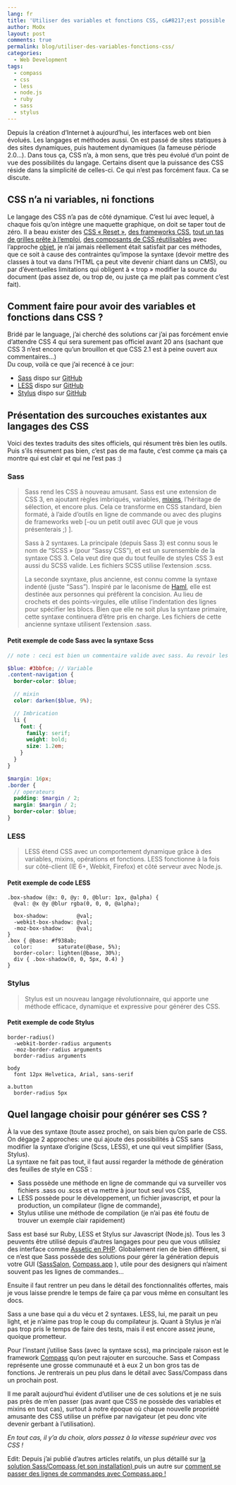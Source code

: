 ```yaml
---
lang: fr
title: 'Utiliser des variables et fonctions CSS, c&#8217;est possible !'
author: MoOx
layout: post
comments: true
permalink: blog/utiliser-des-variables-fonctions-css/
categories:
  - Web Development
tags:
  - compass
  - css
  - less
  - node.js
  - ruby
  - sass
  - stylus
---
```

Depuis la création d’Internet à aujourd’hui, les interfaces web ont bien évolués. Les langages et méthodes aussi. On est passé de sites statiques à des sites dynamiques, puis hautement dynamiques (la fameuse période 2.0…). Dans tous ça, CSS n’a, à mon sens, que très peu évolué d’un point de vue des possibilités du langage. Certains disent que la puissance des CSS réside dans la simplicité de celles-ci. Ce qui n’est pas forcément faux. Ca se discute.  


## CSS n’a ni variables, ni fonctions

Le langage des CSS n’a pas de côté dynamique. C’est lui avec lequel, à chaque fois qu’on intègre une maquette graphique, on doit se taper tout de zéro. Il a beau exister des [CSS « Reset »][1], [des frameworks CSS][2], [tout un tas de grilles prête à l’emploi][3], [des composants de CSS réutilisables][4] avec l’approche [objet][5], je n’ai jamais réellement était satisfait par ces méthodes, que ce soit à cause des contraintes qu’impose la syntaxe (devoir mettre des classes à tout va dans l’HTML ça peut vite devenir chiant dans un CMS), ou par d’éventuelles limitations qui obligent à « trop » modifier la source du document (pas assez de, ou trop de, ou juste ça me plait pas comment c’est fait).

## Comment faire pour avoir des variables et fonctions dans CSS ?

Bridé par le language, j’ai cherché des solutions car j’ai pas forcément envie d’attendre CSS 4 qui sera surement pas officiel avant 20 ans (sachant que CSS 3 n’est encore qu’un brouillon et que CSS 2.1 est à peine ouvert aux commentaires…)  
Du coup, voilà ce que j’ai recencé à ce jour:

*   [Sass][6] dispo sur [GitHub][7]
*   [LESS][8] dispo sur [GitHub][9]
*   [Stylus][10] dispo sur [GitHub][11]

## Présentation des surcouches existantes aux langages des CSS

Voici des textes traduits des sites officiels, qui résument très bien les outils. Puis s’ils résument pas bien, c’est pas de ma faute, c’est comme ça mais ça montre qui est clair et qui ne l’est pas :) 

### Sass

> Sass rend les CSS à nouveau amusant. Sass est une extension de CSS 3, en ajoutant règles imbriqués, variables, [mixins][12], l’héritage de sélection, et encore plus. Cela ce transforme en CSS standard, bien formaté, à l’aide d’outils en ligne de commande ou avec des plugins de frameworks web [-ou un petit outil avec GUI que je vous présenterais ;) ].
> 
> Sass à 2 syntaxes. La principale (depuis Sass 3) est connu sous le nom de “SCSS » (pour “Sassy CSS”), et est un surensemble de la syntaxe CSS 3. Cela veut dire que du tout feuille de styles CSS 3 est aussi du SCSS valide. Les fichiers SCSS utilise l’extension .scss.
> 
> La seconde sxyntaxe, plus ancienne, est connu comme la syntaxe indenté (juste “Sass”). Inspiré par le laconisme de [Haml][13], elle est destinée aux personnes qui préfèrent la concision. Au lieu de crochets et des points-virgules, elle utilise l’indentation des lignes pour spécifier les blocs. Bien que elle ne soit plus la syntaxe primaire, cette syntaxe continuera d’être pris en charge. Les fichiers de cette ancienne syntaxe utilisent l’extension .sass.

#### Petit exemple de code Sass avec la syntaxe Scss

```scss
// note : ceci est bien un commentaire valide avec sass. Au revoir les /**/

$blue: #3bbfce; // Variable
.content-navigation {
  border-color: $blue;

  // mixin
  color: darken($blue, 9%);

  // Imbrication
  li {
    font: {
      family: serif;
      weight: bold;
      size: 1.2em;
    }
  }
}

$margin: 16px;
.border {
  // operateurs
  padding: $margin / 2;
  margin: $margin / 2;
  border-color: $blue;
}
```


### LESS

> LESS étend CSS avec un comportement dynamique grâce à des variables, mixins, opérations et fonctions. LESS fonctionne à la fois sur côté-client (IE 6+, Webkit, Firefox) et côté serveur avec Node.js.

#### Petit exemple de code LESS

```
.box-shadow (@x: 0, @y: 0, @blur: 1px, @alpha) {
  @val: @x @y @blur rgba(0, 0, 0, @alpha);

  box-shadow:         @val;
  -webkit-box-shadow: @val;
  -moz-box-shadow:    @val;
}
.box { @base: #f938ab;
  color:        saturate(@base, 5%);
  border-color: lighten(@base, 30%);
  div { .box-shadow(0, 0, 5px, 0.4) }
}
```

### Stylus

> Stylus est un nouveau langage révolutionnaire, qui apporte une méthode efficace, dynamique et expressive pour générer des CSS.

#### Petit exemple de code Stylus


```
border-radius()
  -webkit-border-radius arguments
  -moz-border-radius arguments
  border-radius arguments  

body
  font 12px Helvetica, Arial, sans-serif  

a.button
  border-radius 5px
```


## Quel langage choisir pour générer ses CSS ?

À la vue des syntaxe (toute assez proche), on sais bien qu’on parle de CSS. On dégage 2 approches: une qui ajoute des possibilités à CSS sans modifier la syntaxe d’origine (Scss, LESS), et une qui veut simplifier (Sass, Stylus).  
La syntaxe ne fait pas tout, il faut aussi regarder la méthode de génération des feuilles de style en CSS :

*   Sass possède une méthode en ligne de commande qui va surveiller vos fichiers .sass ou .scss et va mettre à jour tout seul vos CSS,
*   LESS possède pour le développement, un fichier javascript, et pour la production, un compilateur (ligne de commande),
*   Stylus utilise une méthode de compilation (je n’ai pas été foutu de trouver un exemple clair rapidement)

Sass est basé sur Ruby, LESS et Stylus sur Javascript (Node.js). Tous les 3 peuvents être utilisé depuis d’autres langages pour peu que vous utilisiez des interface comme [Assetic en PHP][14]. Globalement rien de bien différent, si ce n’est que Sass possède des solutions pour gérer la génération depuis votre GUI ([SassSalon][15], [Compass.app][16] ), utile pour des designers qui n’aiment souvent pas les lignes de commandes…

Ensuite il faut rentrer un peu dans le détail des fonctionnalités offertes, mais je vous laisse prendre le temps de faire ça par vous même en consultant les docs.

Sass a une base qui a du vécu et 2 syntaxes. LESS, lui, me parait un peu light, et je n’aime pas trop le coup du compilateur js. Quant à Stylus je n’ai pas trop pris le temps de faire des tests, mais il est encore assez jeune, quoique prometteur.

Pour l’instant j’utilise Sass (avec la syntaxe scss), ma principale raison est le framework [Compass][17] qu’on peut rajouter en surcouche. Sass et Compass représente une grosse communauté et à eux 2 un bon gros tas de fonctions. Je rentrerais un peu plus dans le détail avec Sass/Compass dans un prochain post.

Il me paraît aujourd’hui évident d’utiliser une de ces solutions et je ne suis pas près de m’en passer (pas avant que CSS ne possède des variables et mixins en tout cas), surtout à notre époque où chaque nouvelle propriété amusante des CSS utilise un préfixe par navigateur (et peu donc vite devenir gerbant à l’utilisation). 

*En tout cas, il y’a du choix, alors passez à la vitesse supérieur avec vos CSS !*

Edit: Depuis j’ai publié d’autres articles relatifs, un plus détaillé sur [la solution Sass/Compass (et son installation) ][18]puis un autre sur [comment se passer des lignes de commandes avec Compass.app !][19]

 [1]: http://cssresetr.com/
 [2]: http://css4design.com/framework-css-semantique-maquette-dynamique-et-autres-notes
 [3]: http://css4design.com/framework-css-mettez-vos-grilles-au-pas
 [4]: https://github.com/stubbornella/oocss
 [5]: http://fr.wikipedia.org/wiki/Objet_(informatique)
 [6]: http://sass-lang.com/
 [7]: https://github.com/nex3/sass "Sass sur Github"
 [8]: http://lesscss.org/
 [9]: https://github.com/cloudhead/less.js "LESS sur Github"
 [10]: http://learnboost.github.com/stylus/
 [11]: https://github.com/LearnBoost/stylus "Stylus sur Github"
 [12]: http://fr.wikipedia.org/wiki/Mixin
 [13]: http://haml-lang.com/
 [14]: https://github.com/kriswallsmith/assetic
 [15]: https://github.com/hlb/SassSalon
 [16]: http://compass.handlino.com/
 [17]: http://beta.compass-style.org/
 [18]: /blog/fonctions-variables-css-generer-ses-css-avec-sass-compass/
 [19]: /blog/compass-app-application-pour-compiler-css-sass-compass/
